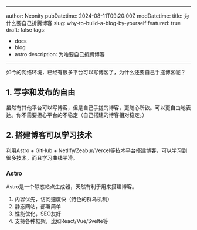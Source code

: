 ---
author: Neonity
pubDatetime: 2024-08-11T09:20:00Z
modDatetime: 
title: 为什么要自己折腾博客
slug:  why-to-build-a-blog-by-yourself
featured: true
draft: false
tags:
  - docs
  - blog
  - astro
description:
  为啥要自己折腾博客
------

如今的网络环境，已经有很多平台可以写博客了，为什么还要自己手搓博客呢？

## 1. 写字和发布的自由
虽然有其他平台可以写博客，但是自己手搓的博客，更随心所欲。可以更自由地表达。你不需要担心平台的不稳定（自己搭建的博客相对稳定。）

## 2. 搭建博客可以学习技术
利用Astro + GitHub + Netlify/Zeabur/Vercel等技术平台搭建博客，可以学习到很多技术，而且学习曲线平滑。

### Astro
Astro是一个静态站点生成器，天然有利于用来搭建博客。

1. 内容优先，访问速度快（特色的群岛机制）
2. 静态网站，部署简单
3. 性能优化，SEO友好
4. 支持各种框架，比如React/Vue/Svelte等